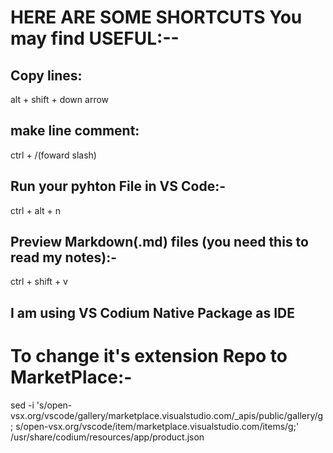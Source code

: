 # HERE ARE SOME SHORTCUTS You may find USEFUL:--


## Copy lines: 
  alt + shift + down arrow
  
## make line comment: 
  ctrl + /(foward slash)

## Run your pyhton File in VS Code:-
  ctrl + alt + n

## Preview Markdown(.md) files (you need this to read my notes):-
   ctrl + shift + v

## I am using VS Codium Native Package as IDE
  # To change it's extension Repo to MarketPlace:-
   sed -i 's/open-vsx.org\/vscode\/gallery/marketplace.visualstudio.com\/_apis\/public\/gallery/g; s/open-vsx.org\/vscode\/item/marketplace.visualstudio.com\/items/g;' /usr/share/codium/resources/app/product.json 



